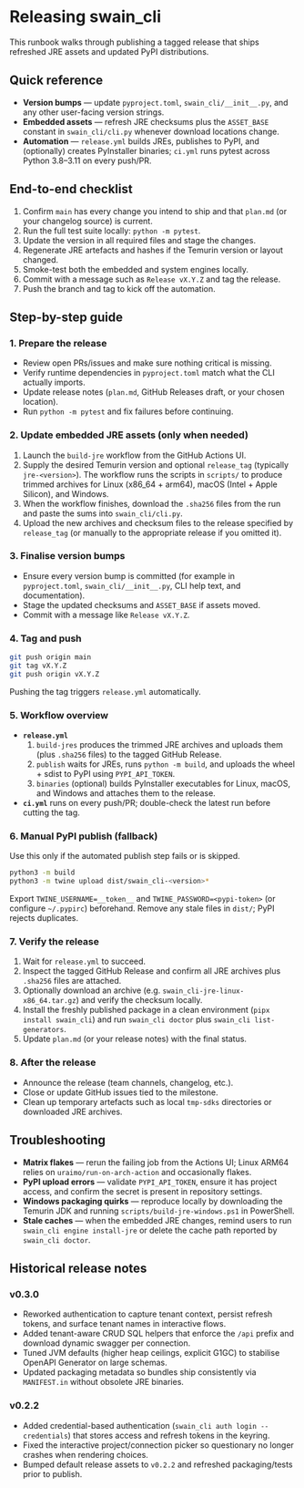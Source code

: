 # Releasing swain_cli

This runbook walks through publishing a tagged release that ships refreshed JRE assets and updated PyPI distributions.

## Quick reference
- **Version bumps** — update `pyproject.toml`, `swain_cli/__init__.py`, and any other user-facing version strings.
- **Embedded assets** — refresh JRE checksums plus the `ASSET_BASE` constant in `swain_cli/cli.py` whenever download locations change.
- **Automation** — `release.yml` builds JREs, publishes to PyPI, and (optionally) creates PyInstaller binaries; `ci.yml` runs pytest across Python 3.8–3.11 on every push/PR.

## End-to-end checklist
1. Confirm `main` has every change you intend to ship and that `plan.md` (or your changelog source) is current.
2. Run the full test suite locally: `python -m pytest`.
3. Update the version in all required files and stage the changes.
4. Regenerate JRE artefacts and hashes if the Temurin version or layout changed.
5. Smoke-test both the embedded and system engines locally.
6. Commit with a message such as `Release vX.Y.Z` and tag the release.
7. Push the branch and tag to kick off the automation.

## Step-by-step guide
### 1. Prepare the release
- Review open PRs/issues and make sure nothing critical is missing.
- Verify runtime dependencies in `pyproject.toml` match what the CLI actually imports.
- Update release notes (`plan.md`, GitHub Releases draft, or your chosen location).
- Run `python -m pytest` and fix failures before continuing.

### 2. Update embedded JRE assets (only when needed)
1. Launch the `build-jre` workflow from the GitHub Actions UI.
2. Supply the desired Temurin version and optional `release_tag` (typically `jre-<version>`). The workflow runs the scripts in `scripts/` to produce trimmed archives for Linux (x86_64 + arm64), macOS (Intel + Apple Silicon), and Windows.
3. When the workflow finishes, download the `.sha256` files from the run and paste the sums into `swain_cli/cli.py`.
4. Upload the new archives and checksum files to the release specified by `release_tag` (or manually to the appropriate release if you omitted it).

### 3. Finalise version bumps
- Ensure every version bump is committed (for example in `pyproject.toml`, `swain_cli/__init__.py`, CLI help text, and documentation).
- Stage the updated checksums and `ASSET_BASE` if assets moved.
- Commit with a message like `Release vX.Y.Z`.

### 4. Tag and push
```bash
git push origin main
git tag vX.Y.Z
git push origin vX.Y.Z
```
Pushing the tag triggers `release.yml` automatically.

### 5. Workflow overview
- **`release.yml`**
  1. `build-jres` produces the trimmed JRE archives and uploads them (plus `.sha256` files) to the tagged GitHub Release.
  2. `publish` waits for JREs, runs `python -m build`, and uploads the wheel + sdist to PyPI using `PYPI_API_TOKEN`.
  3. `binaries` (optional) builds PyInstaller executables for Linux, macOS, and Windows and attaches them to the release.
- **`ci.yml`** runs on every push/PR; double-check the latest run before cutting the tag.

### 6. Manual PyPI publish (fallback)
Use this only if the automated publish step fails or is skipped.
```bash
python3 -m build
python3 -m twine upload dist/swain_cli-<version>*
```
Export `TWINE_USERNAME=__token__` and `TWINE_PASSWORD=<pypi-token>` (or configure `~/.pypirc`) beforehand. Remove any stale files in `dist/`; PyPI rejects duplicates.

### 7. Verify the release
1. Wait for `release.yml` to succeed.
2. Inspect the tagged GitHub Release and confirm all JRE archives plus `.sha256` files are attached.
3. Optionally download an archive (e.g. `swain_cli-jre-linux-x86_64.tar.gz`) and verify the checksum locally.
4. Install the freshly published package in a clean environment (`pipx install swain_cli`) and run `swain_cli doctor` plus `swain_cli list-generators`.
5. Update `plan.md` (or your release notes) with the final status.

### 8. After the release
- Announce the release (team channels, changelog, etc.).
- Close or update GitHub issues tied to the milestone.
- Clean up temporary artefacts such as local `tmp-sdks` directories or downloaded JRE archives.

## Troubleshooting
- **Matrix flakes** — rerun the failing job from the Actions UI; Linux ARM64 relies on `uraimo/run-on-arch-action` and occasionally flakes.
- **PyPI upload errors** — validate `PYPI_API_TOKEN`, ensure it has project access, and confirm the secret is present in repository settings.
- **Windows packaging quirks** — reproduce locally by downloading the Temurin JDK and running `scripts/build-jre-windows.ps1` in PowerShell.
- **Stale caches** — when the embedded JRE changes, remind users to run `swain_cli engine install-jre` or delete the cache path reported by `swain_cli doctor`.

## Historical release notes
### v0.3.0
- Reworked authentication to capture tenant context, persist refresh tokens, and surface tenant names in interactive flows.
- Added tenant-aware CRUD SQL helpers that enforce the `/api` prefix and download dynamic swagger per connection.
- Tuned JVM defaults (higher heap ceilings, explicit G1GC) to stabilise OpenAPI Generator on large schemas.
- Updated packaging metadata so bundles ship consistently via `MANIFEST.in` without obsolete JRE binaries.

### v0.2.2
- Added credential-based authentication (`swain_cli auth login --credentials`) that stores access and refresh tokens in the keyring.
- Fixed the interactive project/connection picker so questionary no longer crashes when rendering choices.
- Bumped default release assets to `v0.2.2` and refreshed packaging/tests prior to publish.
